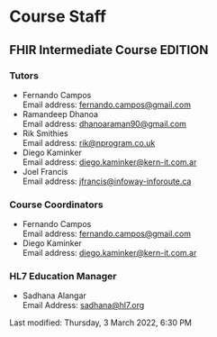 # Course Staff
## FHIR Intermediate Course EDITION

### Tutors
- Fernando Campos  
  Email address: fernando.campos@gmail.com
- Ramandeep Dhanoa  
  Email address: dhanoaraman90@gmail.com
- Rik Smithies  
  Email address: rik@nprogram.co.uk
- Diego Kaminker  
  Email address: diego.kaminker@kern-it.com.ar
- Joel Francis  
  Email address: jfrancis@infoway-inforoute.ca

### Course Coordinators
- Fernando Campos  
  Email address: fernando.campos@gmail.com
- Diego Kaminker  
  Email address: diego.kaminker@kern-it.com.ar

### HL7 Education Manager
- Sadhana Alangar  
  Email Address: sadhana@hl7.org

Last modified: Thursday, 3 March 2022, 6:30 PM
